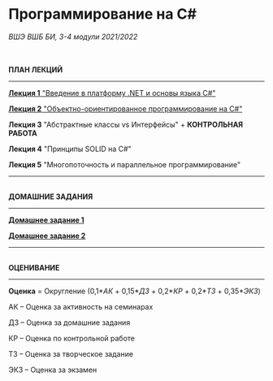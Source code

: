 <H1>Программирование на С#</H1>


<i>ВШЭ ВШБ БИ, 3-4 модули 2021/2022</i>




<br><br><b>ПЛАН ЛЕКЦИЙ</b>

__________________________________________________________________

<a href="https://github.com/evayes/Programming/blob/main/C%23%20Basics.pdf"><b>Лекция 1</b>  "Введение в платформу .NET и основы языка C#"</a>

<a href=https://github.com/evayes/Programming/blob/main/lec02%20C%23%20%D0%9E%D0%9E%D0%9F.pdf><b>Лекция 2</b>  "Объектно-ориентированное программирование на C#"</a>

<b>Лекция 3</b>  "Абстрактные классы vs Интерфейсы" + <b>КОНТРОЛЬНАЯ РАБОТА</b>

<b>Лекция 4</b>  "Принципы SOLID на C#"

<b>Лекция 5</b>  "Многопоточность и параллельное программирование"

___________________________________________________________________

<br><b>ДОМАШНИЕ ЗАДАНИЯ</b>
___________________________________________________________________
<a href="https://github.com/evayes/Programming/blob/main/%D0%9F%D1%80%D0%BE%D0%B3%D1%80%D0%B0%D0%BC%D0%BC%D0%B8%D1%80%D0%BE%D0%B2%D0%B0%D0%BD%D0%B8%D0%B5.%20%D0%94%D0%97-1%20New.pdf"><b>Домашнее задание 1</b> </a>


<a href="https://github.com/evayes/Programming/blob/main/hometask2.pdf"><b>Домашнее задание 2</b> </a>
___________________________________________________________________

<br><b>ОЦЕНИВАНИЕ</b>
___________________________________________________________________

<b>Оценка</b> = Округление (0,1*_АК_ + 0,15*_ДЗ_ + 0,2*_КР_ + 0,2*_ТЗ_ + 0,35*_ЭКЗ_)

АК – Оценка за активность на семинарах

ДЗ – Оценка за домашние задания

КР – Оценка по контрольной работе

ТЗ – Оценка за творческое задание

ЭКЗ – Оценка за экзамен
